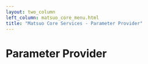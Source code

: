 ```yaml
---
layout: two_column
left_column: matsuo_core_menu.html
title: "Matsuo Core Services - Parameter Provider"
---
```


# Parameter Provider